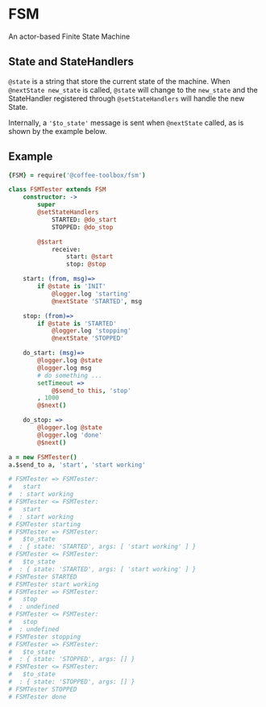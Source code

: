 # FSM
An actor-based Finite State Machine

## State and StateHandlers
`@state` is a string that store the current state of the machine.
When `@nextState new_state` is called, `@state` will change to the `new_state`
and the StateHandler registered through `@setStateHandlers` will handle the
new State.

Internally, a `'$to_state'` message is sent when `@nextState` called, as is
shown by the example below.

## Example
```coffeescript
{FSM} = require('@coffee-toolbox/fsm')

class FSMTester extends FSM
	constructor: ->
		super
		@setStateHandlers
			STARTED: @do_start
			STOPPED: @do_stop

		@$start
			receive:
				start: @start
				stop: @stop

	start: (from, msg)=>
		if @state is 'INIT'
			@logger.log 'starting'
			@nextState 'STARTED', msg

	stop: (from)=>
		if @state is 'STARTED'
			@logger.log 'stopping'
			@nextState 'STOPPED'

	do_start: (msg)=>
		@logger.log @state
		@logger.log msg
		# do something ...
		setTimeout =>
			@$send_to this, 'stop'
		, 1000
		@$next()

	do_stop: =>
		@logger.log @state
		@logger.log 'done'
		@$next()

a = new FSMTester()
a.$send_to a, 'start', 'start working'

# FSMTester => FSMTester:
#   start
#  : start working
# FSMTester <= FSMTester:
#   start
#  : start working
# FSMTester starting
# FSMTester => FSMTester:
#   $to_state
#  : { state: 'STARTED', args: [ 'start working' ] }
# FSMTester <= FSMTester:
#   $to_state
#  : { state: 'STARTED', args: [ 'start working' ] }
# FSMTester STARTED
# FSMTester start working
# FSMTester => FSMTester:
#   stop
#  : undefined
# FSMTester <= FSMTester:
#   stop
#  : undefined
# FSMTester stopping
# FSMTester => FSMTester:
#   $to_state
#  : { state: 'STOPPED', args: [] }
# FSMTester <= FSMTester:
#   $to_state
#  : { state: 'STOPPED', args: [] }
# FSMTester STOPPED
# FSMTester done

```
